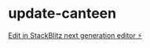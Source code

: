 # update-canteen

[Edit in StackBlitz next generation editor ⚡️](https://stackblitz.com/~/github.com/genesis0x/update-canteen)
